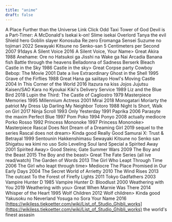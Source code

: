```yaml
---
title: "anime"
draft: false
---
```


A Place Further than the Universe 
Link Click
Odd Taxi
Tower of God
Devil is a Part-Timer: A McDonald's Isekai
k-on!
Slime isekai
Overlord
Tanya the evil
Shield hero
Goblin slayer
Konosuba
Re:zero
Eromanga Sensei
Suzume no tojimari 2022
Sewayaki Kitsune no Senko-san
5 Centimeters per Second 2007
91days
A Silent Voice 2016
A Silent Voice, Your Name> Great
Akira 1988
Anehame: Ore no Hatsukoi ga Jisshi na Wake ga Nai
Arcadia
Banana fish
Battle through the heavens
Belladonna of Sadness
Berserk
Bleach
Castle in the Sky 1986
Castle in the sky> Great
Corpse party
Cowboy Bebop: The Movie 2001
Date a live
Extraordinary
Ghost in the Shell 1995
Grave of the Firflies 1988
Great
Hana ga saiitayo
Howl's Moving Castle 2004
In This Corner of the World 2016
Itazura na kiss
Jojos
Jujutsu Kaisen/SAO
Kara no Kyoukai
Kiki's Delivery Service 1989
Liz and the Blue Bird 2018
Lupin the Third: The Castle of Cagliostro 1979
Masterpiece
Memories 1995
Millennium Actress 2001
Mirai 2018
Monogatari
Moriarty the patriot
My Dress Up Darling
My Neighbor Totoro 1988
Night Is Short, Walk on Girl 2017
Ninja Scroll 1993
Only Yesterday 1991
Paprika 2006
Parasyte the maxim
Perfect Blue 1997
Pom Poko 1994
Ponyo 2008 actually mediocre
Porko Rosso 1992
Princess Mononoke 1997
Princess Mononoke> Masterpiece
Rascal Does Not Dream of a Dreaming Girl 2019 sequel to the series
Rascal does not dream> Kinda good
Really Good
Samurai X: Trust & Betrayal 1999
Sentounin Hakkenshimasu
Sewayaki Kitsune no Senko san
Shigatsu wa kimi no uso
Solo Leveling
Soul land
Special a
Spirited Away 2001
Spirited Away> Good
Steins; Gate
Summer Wars 2009
The Boy and the Beast 2015
The Boy and the beast> Great
The Fate Series (all ive read/watch)
The Garden of Words 2013
The Girl Who Leapt Through Time 2006
The Girl who leapt through time> Mediocre
The Place Promised in Our Early Days 2004
The Secret World of Arrietty 2010
The Wind Rises 2013
The outcast
To the Forest of Firefly Lights 2011
Tokyo Gadfathers 2003
Vampire Hunter D 1985
Vampire Hunter D: Bloodlust 2000
Weathering with You 2019
Weathering with you> Great
When Marnie Was There 2014
Whisper of the Heart 1995
Wolf Children 2012
Wolf children> Kinda good
Yakusoku no Neverland
Yosuga no Sora
Your Name 2016
[https://wikiless.tiekoetter.com/wiki/List_of_Studio_Ghibli_works](https://wikiless.tiekoetter.com/wiki/List_of_Studio_Ghibli_works)
the world's finest assasin
